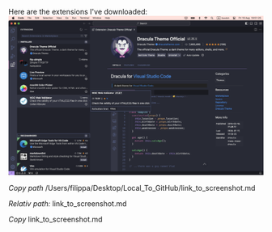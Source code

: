 Here are the extensions I've downloaded:
![Bild på screenshot](/Screenshot/Screenshot%202024-08-16%20at%2018.51.24.png)

*Copy path*
/Users/filippa/Desktop/Local_To_GitHub/link_to_screenshot.md

*Relativ path:*
link_to_screenshot.md

*Copy*
link_to_screenshot.md
